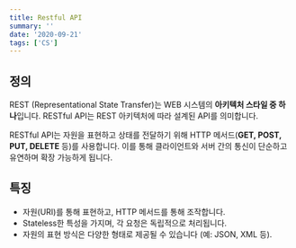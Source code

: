 ```yaml
---
title: Restful API
summary: ''
date: '2020-09-21'
tags: ['CS']
---
```


## 정의

REST (Representational State Transfer)는 WEB 시스템의 **아키텍처 스타일 중 하나**입니다. RESTful API는 REST 아키텍처에 따라 설계된 API를 의미합니다.

RESTful API는 자원을 표현하고 상태를 전달하기 위해 HTTP 메서드(**GET, POST, PUT, DELETE** 등)를 사용합니다. 이를 통해 클라이언트와 서버 간의 통신이 단순하고 유연하며 확장 가능하게 됩니다.



## 특징

- 자원(URI)를 통해 표현하고, HTTP 메서드를 통해 조작합니다.
- Stateless한 특성을 가지며, 각 요청은 독립적으로 처리됩니다.
- 자원의 표현 방식은 다양한 형태로 제공될 수 있습니다 (예: JSON, XML 등).
